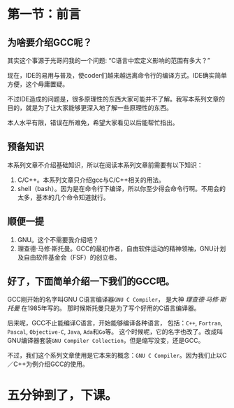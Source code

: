 # 第一节：前言

## 为啥要介绍GCC呢？

其实这个事源于光哥问我的一个问题:
“C语言中宏定义影响的范围有多大？”

现在，IDE的易用与普及，使coder们越来越远离命令行的编译方式。IDE确实简单方便，这个毋庸置疑。

不过IDE造成的问题是，很多原理性的东西大家可能并不了解。我写本系列文章的目的，就是为了让大家能够更深入地了解一些原理性的东西。

本人水平有限，错误在所难免，希望大家看见以后能帮忙指出。

## 预备知识

本系列文章不介绍基础知识，所以在阅读本系列文章前需要有以下知识：

1. C/C++。本系列文章只介绍gcc与C/C++相关的用法。
2. shell（bash）。因为是在命令行下编译，所以你至少得会命令行啊。不用会的太多，基本的几个命令知道就行。

## 顺便一提

1. GNU。这个不需要我介绍吧？
2. 理查德·马修·斯托曼。GCC的最初作者，自由软件运动的精神领袖，GNU计划及自由软件基金会（FSF）的创立者。

## 好了，下面简单介绍一下我们的GCC吧。

GCC刚开始的名字叫GNU C语言编译器`GNU C Compiler`，
是大神 _理查德·马修·斯托曼_ 在1985年写的。
那时候斯托曼只是为了写个好用的C语言编译器。

后来呢，GCC不止能编译C语言，开始能够编译各种语言，
包括：`C++`, `Fortran`, `Pascal`, `Objective-C`, `Java`, `Ada`和`Go`等。
这个时候呢，它的名字也改了。改成叫GNU编译器套装`GNU Compiler Collection`，但是缩写没变，还是GCC。

不过，我们这个系列文章使用是它本来的概念：`GNU C Compiler`。因为我们止以C／C++为例介绍GCC的使用。

# 五分钟到了，下课。
